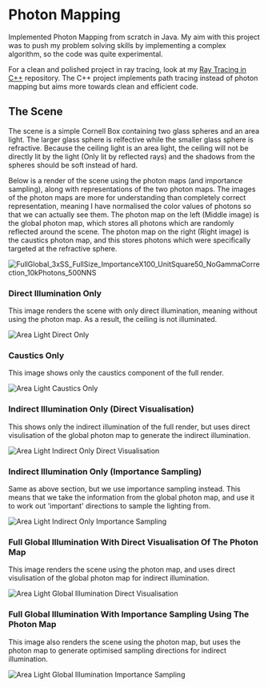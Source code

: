 # Photon Mapping
Implemented Photon Mapping from scratch in Java. My aim with this project was to push my problem solving skills by implementing a complex algorithm, so the code was quite experimental.

For a clean and polished project in ray tracing, look at my [Ray Tracing in C++](https://github.com/ymumberson/Ray-Tracing-C--) repository. The C++ project implements path tracing instead of photon mapping but aims more towards clean and efficient code.

## The Scene
The scene is a simple Cornell Box containing two glass spheres and an area light. The larger glass sphere is relfective while the smaller glass sphere is refractive. Because the ceiling light is an area light, the ceiling will not be directly lit by the light (Only lit by reflected rays) and the shadows from the spheres should be soft instead of hard.

Below is a render of the scene using the photon maps (and importance sampling), along with representations of the two photon maps. The images of the photon maps are more for understanding than completely correct representation, meaning I have normalised the color values of photons so that we can actually see them. The photon map on the left (Middle image) is the global photon map, which stores all photons which are randomly reflected around the scene. The photon map on the right (Right image) is the caustics photon map, and this stores photons which were specifically targeted at the refractive sphere.

![FullGlobal_3xSS_FullSize_ImportanceX100_UnitSquare50_NoGammaCorrection_10kPhotons_500NNS](https://user-images.githubusercontent.com/73796199/216315991-945467ff-3f42-4652-9d6b-947f12df8206.PNG)

### Direct Illumination Only
This image renders the scene with only direct illumination, meaning without using the photon map. As a result, the ceiling is not illuminated.

![Area Light Direct Only](https://user-images.githubusercontent.com/73796199/216316452-da501462-8e23-4592-aa2d-f882c381782d.PNG)

### Caustics Only
This image shows only the caustics component of the full render.

![Area Light Caustics Only](https://user-images.githubusercontent.com/73796199/216317452-402b6c9f-220b-4de6-9f17-567941ac9c25.PNG)

### Indirect Illumination Only (Direct Visualisation)
This shows only the indirect illumination of the full render, but uses direct visulisation of the global photon map to generate the indirect illumination.

![Area Light Indirect Only Direct Visualisation](https://user-images.githubusercontent.com/73796199/216316874-42ecc5dd-a0e3-4345-be56-2ff5bd7e6a0f.PNG)

### Indirect Illumination Only (Importance Sampling)
Same as above section, but we use importance sampling instead. This means that we take the information from the global photon map, and use it to work out 'important' directions to sample the lighting from.

![Area Light Indirect Only Importance Sampling](https://user-images.githubusercontent.com/73796199/216316865-159d4a4a-6859-433e-9011-6c7932691364.PNG)

### Full Global Illumination With Direct Visualisation Of The Photon Map
This image renders the scene using the photon map, and uses direct visulisation of the global photon map for indirect illumination.

![Area Light Global Illumination Direct Visualisation](https://user-images.githubusercontent.com/73796199/216316515-dcc5943d-8fdb-4fda-a35f-a861fde4a99e.PNG)

### Full Global Illumination With Importance Sampling Using The Photon Map
This image also renders the scene using the photon map, but uses the photon map to generate optimised sampling directions for indirect illumination.

![Area Light Global Illumination Importance Sampling](https://user-images.githubusercontent.com/73796199/216316549-0cfb984c-fda6-4265-b0d9-a12b0f8a4033.PNG)
